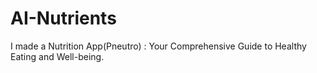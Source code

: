# AI-Nutrients
I made a Nutrition App(Pneutro) : Your Comprehensive Guide to Healthy Eating and Well-being.
